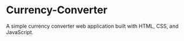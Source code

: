 # Currency-Converter
A simple currency converter web application built with HTML, CSS, and JavaScript.
